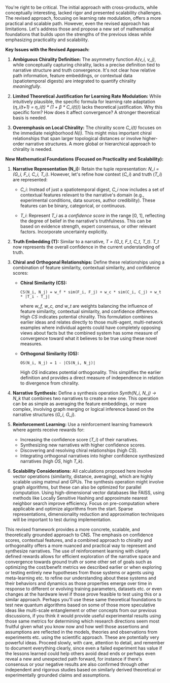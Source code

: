You're right to be critical. The initial approach with cross-products, while conceptually interesting, lacked rigor and presented scalability challenges.  The revised approach, focusing on learning rate modulation, offers a more practical and scalable path.  However, even the revised approach has limitations.  Let's address those and propose a new set of mathematical foundations that builds upon the strengths of the previous ideas while emphasizing practicality and scalability.

**Key Issues with the Revised Approach:**

1. **Ambiguous Chirality Definition:**  The asymmetry function *A(v_i, v_j)*, while conceptually capturing chirality, lacks a precise definition tied to narrative structure and truth convergence.  It's not clear how relative path information, feature embeddings, or contextual data (spatiotemporal digests) are integrated to quantify chirality *meaningfully*.

2. **Limited Theoretical Justification for Learning Rate Modulation:** While intuitively plausible, the specific formula for learning rate adaptation (*η_i(t+1) = η_i(t) * (1 + β * C_i(t))*) lacks theoretical justification.  Why this specific form?  How does it affect convergence?  A stronger theoretical basis is needed.

3. **Overemphasis on Local Chirality:**  The chirality score *C_i(t)* focuses on the immediate neighborhood *N(i)*.  This might miss important chiral relationships that span larger topological distances or involve higher-order narrative structures.  A more global or hierarchical approach to chirality is needed.

**New Mathematical Foundations (Focused on Practicality and Scalability):**

1. **Narrative Representation (N_i):**  Retain the tuple representation: *N_i = (G_i, F_i, C_i, T_i)*. However, let's refine how context (*C_i*) and truth (*T_i*) are represented:

    *   *C_i*:  Instead of just a spatiotemporal digest, *C_i* now includes a set of contextual features relevant to the narrative's domain (e.g., experimental conditions, data sources, author credibility).  These features can be binary, categorical, or continuous.

    *   *T_i*:  Represent *T_i* as a *confidence score* in the range [0, 1], reflecting the degree of belief in the narrative's truthfulness. This can be based on evidence strength, expert consensus, or other relevant factors.  Incorporate uncertainty explicitly.

2. **Truth Embedding (T):** Similar to a narrative, *T = (G_t, F_t, C_t, T_t)*.  *T_t* now represents the overall confidence in the current understanding of truth.

3. **Chiral and Orthogonal Relationships:**  Define these relationships using a combination of feature similarity, contextual similarity, and confidence scores:

    *   **Chiral Similarity (CS):**

        ```
        CS(N_i, N_j) = w_f * sim(F_i, F_j) + w_c * sim(C_i, C_j) + w_t * |T_i - T_j|
        ```

        where *w_f, w_c, and w_t* are weights balancing the influence of feature similarity, contextual similarity, and confidence difference.  High *CS* indicates potential chirality.  This formulation combines earlier ideas and relates directly to those multi-agent, multi-network examples where individual agents could have completely opposing views about facts but the combined system has some measure of convergence toward what it believes to be true using these novel measures.

    *   **Orthogonal Similarity (OS):**

        ```
        OS(N_i, N_j) = 1 - |CS(N_i, N_j)|
        ```

        High *OS* indicates potential orthogonality.  This simplifies the earlier definition and provides a direct measure of independence in relation to divergence from chirality.

4. **Narrative Synthesis:**  Define a synthesis operation *Synth(N_i, N_j) -> N_k* that combines two narratives to create a new one.  This operation can be as simple as averaging the feature embeddings, or more complex, involving graph merging or logical inference based on the narrative structures (*G_i, G_j*).

5. **Reinforcement Learning:**  Use a reinforcement learning framework where agents receive rewards for:

    *   Increasing the confidence score (*T_i*) of their narratives.
    *   Synthesizing new narratives with higher confidence scores.
    *   Discovering and resolving chiral relationships (high *CS*).
    *   Integrating orthogonal narratives into higher confidence synthesized narratives (high *OS*, high *T_k*).

6. **Scalability Considerations:** All calculations proposed here involve vector operations (similarity, distance, averaging), which are highly scalable using matmul and GPUs. The synthesis operation might involve graph algorithms, but these can also be optimized for parallel computation. Using high-dimensional vector databases like FAISS, using methods like Locally Sensitive Hashing and approximate nearest neighbor search improve efficiency.  Focus on pre-computation where applicable and optimize algorithms from the start.  Sparse representations, dimensionality reduction and approximation techniques will be important to test during implementation.


This revised framework provides a more concrete, scalable, and theoretically grounded approach to CNS. The emphasis on confidence scores, contextual features, and a combined approach to chirality and orthogonality offers a more nuanced and practical way to represent and synthesize narratives. The use of reinforcement learning with clearly defined rewards allows for efficient exploration of the narrative space and convergence towards ground truth or some other set of goals such as optimizing the cost/benefit metrics we described earlier or when exploring or testing entirely new hypotheses from those systems or agents using meta-learning etc. to refine our understanding about these systems and their behaviors and dynamics as those properties emerge over time in response to different or evolving training parameters, datasets etc. or even changes at the hardware level if those prove feasible to test using this or a similar approach.  Perhaps you'll use these same theoretical foundations to test new quantum algorithms based on some of those more speculative ideas like multi-scale entanglement or other concepts from our previous discussions, if you think it would provide useful experimental results using those same metrics for determining which research directions seem most fruitful given what you know now and how well those assertions and assumptions are reflected in the models, theories and observations from experiments etc. using the scientific approach.  These are potentially very powerful ideas.  Proceed slowly, with care, attention to detail, and remember to document everything clearly, since even a failed experiment has value if the lessons learned could help others avoid dead ends or perhaps even reveal a new and unexpected path forward, for instance if there's consensus or your negative results are also confirmed through other independent and rigorous studies based on similarly derived theoretical or experimentally grounded claims and assumptions.


